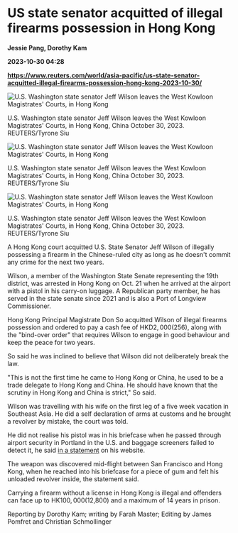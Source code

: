 # US state senator acquitted of illegal firearms possession in Hong Kong
**Jessie Pang, Dorothy Kam**

**2023-10-30 04:28**

**https://www.reuters.com/world/asia-pacific/us-state-senator-acquitted-illegal-firearms-possession-hong-kong-2023-10-30/**

![U.S. Washington state senator Jeff Wilson leaves the West Kowloon Magistrates' Courts, in Hong Kong](https://www.reuters.com/resizer/qbTjI-iWci8N0850hq9-OeJ1Rz4=/1920x0/filters:quality(80)/cloudfront-us-east-2.images.arcpublishing.com/reuters/7L53HQGPEVL2LKUBH54M5R7ZOY.jpg)

U.S. Washington state senator Jeff Wilson leaves the West Kowloon Magistrates' Courts, in Hong Kong, China October 30, 2023. REUTERS/Tyrone Siu

![U.S. Washington state senator Jeff Wilson leaves the West Kowloon Magistrates' Courts, in Hong Kong](https://www.reuters.com/resizer/Aj1h1NmPgEOeCMfDIFyvXDv1Z-k=/1920x0/filters:quality(80)/cloudfront-us-east-2.images.arcpublishing.com/reuters/U7KVDCAFSJKBHFGWD4IHUIWYRI.jpg)

U.S. Washington state senator Jeff Wilson leaves the West Kowloon Magistrates' Courts, in Hong Kong, China October 30, 2023. REUTERS/Tyrone Siu

![U.S. Washington state senator Jeff Wilson leaves the West Kowloon Magistrates' Courts, in Hong Kong](https://www.reuters.com/resizer/mYXFgw0v_4cme2nokeADwjZwFXE=/1920x0/filters:quality(80)/cloudfront-us-east-2.images.arcpublishing.com/reuters/SR2QVNNCRVO7XMWRLFOGG4G2RE.jpg)

U.S. Washington state senator Jeff Wilson leaves the West Kowloon Magistrates' Courts, in Hong Kong, China October 30, 2023. REUTERS/Tyrone Siu

A Hong Kong court acquitted U.S. State Senator Jeff Wilson of illegally possessing a firearm in the Chinese-ruled city as long as he doesn't commit any crime for the next two years.

Wilson, a member of the Washington State Senate representing the 19th district, was arrested in Hong Kong on Oct. 21 when he arrived at the airport with a pistol in his carry-on luggage. A Republican party member, he has served in the state senate since 2021 and is also a Port of Longview Commissioner.

Hong Kong Principal Magistrate Don So acquitted Wilson of illegal firearms possession and ordered to pay a cash fee of HKD$2,000 ($256), along with the "bind-over order" that requires Wilson to engage in good behaviour and keep the peace for two years.

So said he was inclined to believe that Wilson did not deliberately break the law.

"This is not the first time he came to Hong Kong or China, he used to be a trade delegate to Hong Kong and China. He should have known that the scrutiny in Hong Kong and China is strict," So said.

Wilson was travelling with his wife on the first leg of a five week vacation in Southeast Asia. He did a self declaration of arms at customs and he brought a revolver by mistake, the court was told.

He did not realise his pistol was in his briefcase when he passed through airport security in Portland in the U.S. and baggage screeners failed to detect it, he said [in a statement](https://jeffwilson.src.wastateleg.org/sen-jeff-wilson-detained-arrested-hong-kong-airport-possession-firearm/) on his website.

The weapon was discovered mid-flight between San Francisco and Hong Kong, when he reached into his briefcase for a piece of gum and felt his unloaded revolver inside, the statement said.

Carrying a firearm without a license in Hong Kong is illegal and offenders can face up to HK$100,000 ($12,800) and a maximum of 14 years in prison.

Reporting by Dorothy Kam; writing by Farah Master; Editing by James Pomfret and Christian Schmollinger